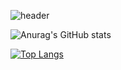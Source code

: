 
![header](https://capsule-render.vercel.app/api?type=wave&color=gradient&height=300&section=header&text=HELLO%20&fontSize=90)





![Anurag's GitHub stats](https://github-readme-stats.vercel.app/api?username=chaehyeon7&show_icons=true&gruvbox_light)




[![Top Langs](https://github-readme-stats.vercel.app/api/top-langs/?username=chaehyeon7&layout=compact)](https://https://github.com/chaehyeon7/github-readme-stats)


